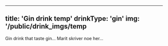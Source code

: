 
---
title: 'Gin drink temp'
drinkType: 'gin'
img: '/public/drink_imgs/temp
---

Gin drink that taste gin... Marit skriver noe her...